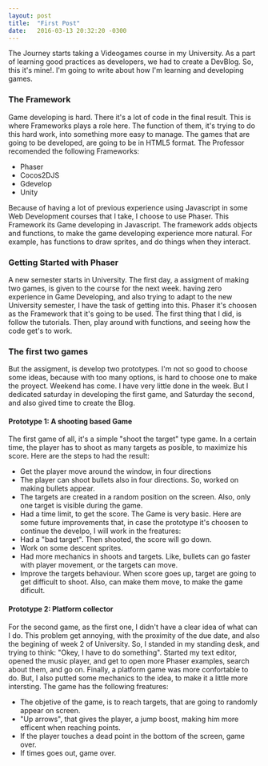 ```yaml
---
layout: post
title:  "First Post"
date:   2016-03-13 20:32:20 -0300
---
```

The Journey starts taking a Videogames course in my University. As a part of learning good practices as developers, we had to create a DevBlog. So, this it's mine!. I'm going to write about how I'm learning and developing games.

### The Framework

Game developing is hard. There it's a lot of code in the final result. This is where Frameworks plays a role here. The function of them, it's trying to do this hard work, into something more easy to manage.
The games that are going to be developed, are going to be in HTML5 format. The Professor recomended the following Frameworks:

- Phaser
- Cocos2DJS
- Gdevelop
- Unity

Because of having a lot of previous experience using Javascript in some Web Development courses that I take, I choose to use Phaser.
This Framework its Game developing in Javascript. The framework adds objects and functions, to make the game developing experience more natural. For example, has functions to draw sprites, and do things when they interact.

### Getting Started with Phaser

A new semester starts in University. The first day, a assigment of making two games, is given to the course for the next week.
having zero experience in Game Developing, and also trying to adapt to the new University semester, I have the task of getting into this.
Phaser it's choosen as the Framework that it's going to be used.
The first thing that I did, is follow the tutorials. Then, play around with functions, and seeing how the code get's to work.

### The first two games

But the assigment, is develop two prototypes. I'm not so good to choose some ideas, because with too many options, is hard to choose one to make the proyect.
Weekend has come. I have very little done in the week. But I dedicated saturday in developing the first game, and Saturday the second, and also gived time to create the Blog.

#### Prototype 1: A shooting based Game

The first game of all, it's a simple "shoot the target" type game. In a certain time, the player has to shoot as many targets as posible, to maximize his score.
Here are the steps to had the result:
- Get the player move around the window, in four directions
- The player can shoot bullets also in four directions. So, worked on making bullets appear.
- The targets are created in a random position on the screen. Also, only one target is visible during the game.
- Had a time limit, to get the score.
The Game is very basic. Here are some future improvements that, in case the prototype it's choosen to continue the develpo, I will work in the freatures:
- Had a "bad target". Then shooted, the score will go down.
- Work on some descent sprites.
- Had more mechanics in shoots and targets. Like, bullets can go faster with player movement, or the targets can move.
- Improve the targets behaviour. When score goes up, target are going to get difficult to shoot. Also, can make them move, to make the game dificult.

#### Prototype 2: Platform collector

For the second game, as the first one, I didn't have a clear idea of what can I do. This problem get annoying, with the proximity of the due date, and also the begining of week 2 of University. So, I standed in my standing desk, and trying to think: "Okey, I have to do something". Started my text editor, opened the music player, and get to open more Phaser examples, search about them, and go on. Finally, a platform game was more confortable to do. But, I also putted some
mechanics to the idea, to make it a little more intersting. The game has the following freatures:
- The objetive of the game, is to reach targets, that are going to randomly appear on screen.
- "Up arrows", that gives the player, a jump boost, making him more efficent when reaching points.
- If the player touches a dead point in the bottom of the screen, game over.
- If times goes out, game over.

